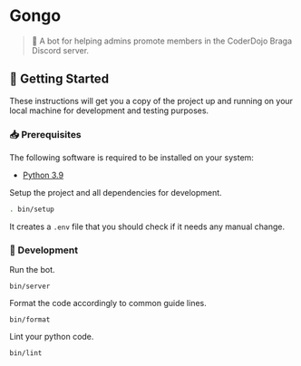 # Gongo
> :robot: A bot for helping admins promote members in the CoderDojo Braga Discord server.

## :rocket: Getting Started

These instructions will get you a copy of the project up and running on your
local machine for development and testing purposes.

### :inbox_tray: Prerequisites

The following software is required to be installed on your system:

- [Python 3.9](https://www.python.org/downloads/)

Setup the project and all dependencies for development.

```bash
. bin/setup
```

It creates a `.env` file that you should check if it needs any manual change.

### :hammer: Development

Run the bot.

```
bin/server
```

Format the code accordingly to common guide lines.

```
bin/format
```

Lint your python code.

```
bin/lint
```

